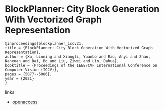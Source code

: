 # BlockPlanner: City Block Generation With Vectorized Graph Representation

```
@inproceedings{blockplanner_iccv21,
title = {BlockPlanner: City Block Generation With Vectorized Graph Representation},
author = {Xu, Linning and Xiangli, Yuanbo and Rao, Anyi and Zhao, Nanxuan and Dai, Bo and Liu, Ziwei and Lin, Dahua},
booktitle = {Proceedings of the IEEE/CVF International Conference on Computer Vision (ICCV)},
pages = {5077--5086},
year = {2021}
}
```

links
- [openaccess](http://openaccess.thecvf.com//content/ICCV2021/html/Xu_BlockPlanner_City_Block_Generation_With_Vectorized_Graph_Representation_ICCV_2021_paper.html)
